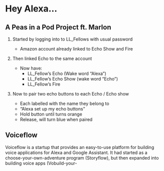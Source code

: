 # Hey Alexa...

## A Peas in a Pod Project ft. Marlon

1.  Started by logging into to LL_Fellows with usual password
	- Amazon account already linked to Echo Show and Fire
    
2. Then linked Echo to the same account
	-   Now have:
		- LL_Fellow’s Echo (Wake word “Alexa”)
		- LL_Fellow’s Echo Show (wake word “Echo”)
		- LL_Fellow’s Fire

3. Now to pair two echo buttons to each Echo / Echo show
	- Each labelled with the name they belong to
	- “Alexa set up my echo buttons”
	- Hold button until turns orange
	- Release, will turn blue when paired


## Voiceflow

Voiceflow is a startup that provides an easy-to-use platform for building voice applications for Alexa and Google Assistant. It had started as a choose-your-own-adventure program (Storyflow), but then expanded into building voice apps (Vobuild-your-
<!--stackedit_data:
eyJoaXN0b3J5IjpbLTQ3OTg2MTE3MCw0NDI0MDM2NTksLTExMz
I5NDQwOTgsMTEzMDAwMjU0OSwxNTIzMzA2Mzg0LC0xNDAwMDYz
Mjg3LC01MzI0NTkwNzEsLTgwNTgxOTE2Ml19
-->